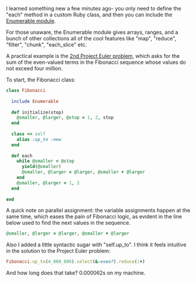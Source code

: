 I learned something new a few minutes ago- you only need to define the "each" method in a custom Ruby class, and then you can include the [Enumerable module](http://ruby-doc.org/core-2.0/Enumerable.html). 

For those unaware, the Enumerable module gives arrays, ranges, and a bunch of other collections all of the cool features like "map", "reduce", "filter", "chunk", "each_slice" etc.

A practical example is the [2nd Project Euler problem](http://projecteuler.net/problem=2), which asks for the sum of the even-valued terms in the Fibonacci sequence whose values do not exceed four million.

To start, the Fibonacci class:

```ruby
class Fibonacci
  
  include Enumerable
  
  def initialize(stop)
    @smaller, @larger, @stop = 1, 2, stop
  end
  
  class << self
    alias :up_to :new
  end
  
  def each
    while @smaller < @stop
      yield(@smaller)
      @smaller, @larger = @larger, @smaller + @larger
    end
    @smaller, @larger = 1, 2
  end
  
end
```

A quick note on parallel assignment: the variable assignments happen at the same time, which eases the pain of Fibonacci logic, as evident in the line below used to find the next values in the sequence. 

```ruby
@smaller, @larger = @larger, @smaller + @larger
```

Also I added a little syntactic sugar with "self.up_to". I think it feels intuitive in the solution to the Project Euler problem:

```ruby
Fibonacci.up_to(4_000_000).select(&:even?).reduce(:+)
```

And how long does that take? 0.000062s on my machine.